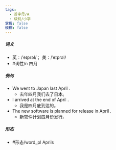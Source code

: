```yaml
---
tags:
  - 首字母/A
  - 级别/小学
掌握: false
模糊: false
---
```

##### 词义
- 英：/ˈeɪprəl/； 美：/ˈeɪprəl/
- #词性/n  四月
##### 例句
- We went to Japan last April .
	- 去年四月我们去了日本。
- I arrived at the end of April .
	- 我是四月底到达的。
- The new software is planned for release in April .
	- 新软件计划四月份发行。
##### 形态
- #形态/word_pl Aprils

